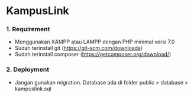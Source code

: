# KampusLink

### 1. Requirement
- Menggunakan XAMPP atau LAMPP dengan PHP minimal versi 7.0
- Sudah terinstall git (https://git-scm.com/downloads)
- Sudah terinstall composer (https://getcomposer.org/download/)

### 2. Deployment
- Jangan gunakan migration. Database ada di folder public > database > kampuslink.sql 
